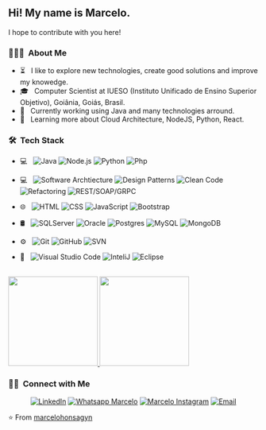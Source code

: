 <h2> Hi! My name is Marcelo.</h2>
<p>I hope to contribute with you here!</p>

<h3> 👨🏻‍💻 &nbsp;About Me </h3>

- ⏳ &nbsp; I like to explore new technologies, create good solutions and improve my knowedge.
- 🎓 &nbsp; Computer Scientist at IUESO (Instituto Unificado de Ensino Superior Objetivo), Goiânia, Goiás, Brasil.
- 💼 &nbsp; Currently working using Java and many technologies arround.
- 🌱 &nbsp; Learning more about Cloud Architecture, NodeJS, Python, React.

<h3> 🛠 &nbsp;Tech Stack</h3>

- 💻 &nbsp;
  ![Java](https://img.shields.io/badge/-Java-333333?style=flat&logo=java)
  ![Node.js](https://img.shields.io/badge/-Node.js-333333?style=flat&logo=node.js)
  ![Python](https://img.shields.io/badge/-Java-333333?style=flat&logo=python)
  ![Php](https://img.shields.io/badge/-Php-333333?style=flat&logo=php)
  
- 💻 &nbsp;
  ![Software Archtiecture](https://img.shields.io/badge/-Software%20Architecture-333333?style=flat&logo=software)
  ![Design Patterns](https://img.shields.io/badge/-Design%20Patterns-333333?style=flat&logo=design)
  ![Clean Code](https://img.shields.io/badge/-Clean%20Code-333333?style=flat&logo=cleancode)
  ![Refactoring](https://img.shields.io/badge/-Refactoring-333333?style=flat&logo=refactoring)
  ![REST/SOAP/GRPC](https://img.shields.io/badge/-Services-333333?style=flat&logo=services)
   
- 🌐 &nbsp;
  ![HTML](https://img.shields.io/badge/-HTML-333333?style=flat&logo=HTML)
  ![CSS](https://img.shields.io/badge/-CSS-333333?style=flat&logo=CSS3&logoColor=1572B6)
  ![JavaScript](https://img.shields.io/badge/-JavaScript-333333?style=flat&logo=javascript)
  ![Bootstrap](https://img.shields.io/badge/-Bootstrap-333333?style=flat&logo=bootstrap&logoColor=563D7C)
- 🛢 &nbsp;
  ![SQLServer](https://img.shields.io/badge/-SQL-333333?style=flat&logo=microsoft)
  ![Oracle](https://img.shields.io/badge/-Oracle-333333?style=flat&logo=oracle)
  ![Postgres](https://img.shields.io/badge/-Postgres-333333?style=flat&logo=postgres)
  ![MySQL](https://img.shields.io/badge/-MySQL-333333?style=flat&logo=mysql)
  ![MongoDB](https://img.shields.io/badge/-MongoDB-333333?style=flat&logo=mongodb)
- ⚙️ &nbsp;
  ![Git](https://img.shields.io/badge/-Git-333333?style=flat&logo=git)
  ![GitHub](https://img.shields.io/badge/-GitHub-333333?style=flat&logo=github)
  ![SVN](https://img.shields.io/badge/-SVN-333333?style=flat&logo=svn)
- 🔧 &nbsp;
  ![Visual Studio Code](https://img.shields.io/badge/-Visual%20Studio%20Code-333333?style=flat&logo=visual-studio-code&logoColor=007ACC)
  ![InteliJ](https://img.shields.io/badge/-InteliJ-333333?style=flat&logo=jetbrains&logoColor=007ACC)
  ![Eclipse](https://img.shields.io/badge/-Eclipse-333333?style=flat&logo=eclipse&logoColor=007ACC)


<br/>

<a href="https://github.com/marcelohonsagyn">
  <img height="180em" src="https://github-readme-stats.vercel.app/api?username=marcelohonsagyn&theme=buefy&show_icons=true" />
  <img height="180em" src="https://github-readme-stats.vercel.app/api/top-langs/?username=marcelohonsagyn&theme=buefy&layout=compact" />
</a>

<br/>

<h3> 🤝🏻 &nbsp;Connect with Me </h3>

<p align="center">
<a href="https://www.linkedin.com/in/marcelohonsa/"><img alt="LinkedIn" src="https://img.shields.io/badge/LinkedIn-Marcelo%20Honório-blue?style=flat-square&logo=linkedin"></a>
<a href="https://wa.me/+5562999411105"><img alt="Whatsapp Marcelo" src="https://img.shields.io/badge/WhatsApp-blue?style=flat-square&logo=whatsapp"></a>
<a href="https://www.instagram.com/dios.santos/"><img alt="Marcelo Instagram" src="https://img.shields.io/badge/Instagram-blue?style=flat-square&logo=instagram""></a>     
<a href="mailto:marcelohonsa@gmail.com"><img alt="Email" src="https://img.shields.io/badge/Email-marcelohonsa@gmail.com-blue?style=flat-square&logo=gmail"></a>
</p>

⭐️ From [marcelohonsagyn](https://github.com/marcelohonsagyn)
